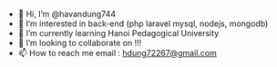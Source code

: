 - 👋 Hi, I’m @havandung744
- 👀 I’m interested in back-end (php laravel mysql, nodejs, mongodb)
- 🌱 I’m currently learning Hanoi Pedagogical University
- 💞️ I’m looking to collaborate on !!!
- 📫 How to reach me email :   hdung72267@gmail.com 
